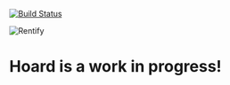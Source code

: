 [![Build Status](https://travis-ci.org/georgedrummond/hoard.svg?branch=master)](https://travis-ci.org/georgedrummond/hoard)

![Rentify](https://github.com/georgedrumond/hoard/raw/master/app/assets/images/logo.png)

# Hoard is a work in progress!
